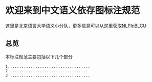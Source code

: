 # 欢迎来到中文语义依存图标注规范

这里是北京语言大学语义小分队，更多信息可以从这里获取[NLPInBLCU](https://github.com/NLPInBLCU)


## 总览
本标注规范主要包括以下几个部分

    1....................................
	2 ..................................
	3 ...................................
